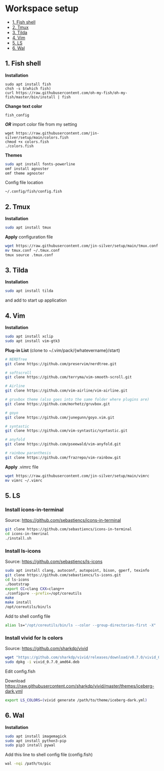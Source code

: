 # Workspace setup

  * [1. Fish shell](#1-fish-shell)
  * [2. Tmux](#2-tmux)
  * [3. Tilda](#3-tilda)
  * [4. Vim](#4-vim)
  * [5. LS](#5-ls)
  * [6. Wal](#6-wal)



## 1. Fish shell

**Installation**

```
sudo apt install fish
chsh -s $(which fish) 
curl https://raw.githubusercontent.com/oh-my-fish/oh-my-fish/master/bin/install | fish
```

**Change text color** 

    fish_config 

***OR*** import color file from my setting

    wget https://raw.githubusercontent.com/jin-silver/setup/main/colors.fish
    chmod +x colors.fish
    ./colors.fish


 **Themes**

```bash
sudo apt install fonts-powerline
omf install agnoster
omf theme agnoster
```


 Config file location

```bash
~/.config/fish/config.fish
```



## 2. Tmux

**Installation**

```bash
sudo apt install tmux
```

**Apply** configuration file

```bash
wget https://raw.githubusercontent.com/jin-silver/setup/main/tmux.conf
mv tmux.conf ~/.tmux.conf
tmux source .tmux.conf
```



## 3. Tilda

**Installation**

```bash
sudo apt install tilda
```
and add to start up application



## 4. Vim

**Installation**

```bash
sudo apt install xclip
sudo apt install vim-gtk3
```

**Plug-in List** (clone to ~/.vim/pack/{whatevername}/start)

```bash
# NERDTree
git clone https://github.com/preservim/nerdtree.git

# softscroll
git clone https://github.com/terryma/vim-smooth-scroll.git

# Airline 
git clone https://github.com/vim-airline/vim-airline.git

# gruvbox theme (also goes into the same folder where plugins are)
git clone https://github.com/morhetz/gruvbox.git

# goyo
git clone https://github.com/junegunn/goyo.vim.git

# syntastic
git clone https://github.com/vim-syntastic/syntastic.git

# anyfold
git clone https://github.com/pseewald/vim-anyfold.git

# rainbow paranthesis
git clone https://github.com/frazrepo/vim-rainbow.git
```

**Apply** .vimrc file

```bash
wget https://raw.githubusercontent.com/jin-silver/setup/main/vimrc
mv vimrc ~/.vimrc
```



## 5. LS

### Install icons-in-terminal

Source: https://github.com/sebastiencs/icons-in-terminal

```bash
git clone https://github.com/sebastiencs/icons-in-terminal
cd icons-in-tmerinal
./install.sh
```



### Install ls-icons

Source: https://github.com/sebastiencs/ls-icons

```bash
sudo apt install clang, autoconf, autopoint, bison, gperf, texinfo
git clone https://github.com/sebastiencs/ls-icons.git
cd ls-icons
./bootstrap
export CC=clang CXX=clang++
./configure --prefix=/opt/coreutils
make
make install
/opt/coreutils/bin/ls
```

 Add to shell config file

```bash
alias ls="/opt/coreutils/bin/ls --color --group-directories-first -X"
```

 


### Install vivid for ls colors 

Source: https://github.com/sharkdp/vivid    

```bash
wget "https://github.com/sharkdp/vivid/releases/download/v0.7.0/vivid_0.7.0_amd64.deb"
sudo dpkg -i vivid_0.7.0_amd64.deb
```

 Edit config.fish

 Download https://raw.githubusercontent.com/sharkdp/vivid/master/themes/iceberg-dark.yml    
```bash
export LS_COLORS=(vivid generate /path/to/theme/iceberg-dark.yml)    
```



## 6. Wal

**Installation**
  ```bash
  sudo apt install imagemagick
  sudo apt install python3-pip
  sudo pip3 install pywal
  ```

Add this line to shell config file (config.fish)

```bash
wal -nqi /path/to/pic 
```



<!---
jin-silver/jin-silver is a ✨ special ✨ repository because its `README.md` (this file) appears on your GitHub profile.
You can click the Preview link to take a look at your changes.
--->